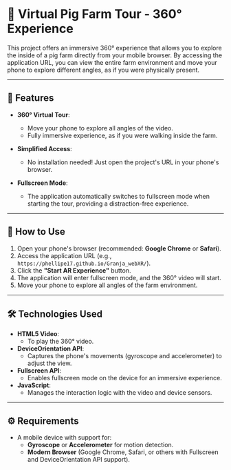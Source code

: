 # 🐖 Virtual Pig Farm Tour - 360° Experience

This project offers an immersive 360° experience that allows you to explore the inside of a pig farm directly from your mobile browser. By accessing the application URL, you can view the entire farm environment and move your phone to explore different angles, as if you were physically present.

---

## 🚀 Features

- **360° Virtual Tour**:
  - Move your phone to explore all angles of the video.
  - Fully immersive experience, as if you were walking inside the farm.

- **Simplified Access**:
  - No installation needed! Just open the project's URL in your phone's browser.

- **Fullscreen Mode**:
  - The application automatically switches to fullscreen mode when starting the tour, providing a distraction-free experience.

---

## 📱 How to Use

1. Open your phone's browser (recommended: **Google Chrome** or **Safari**).
2. Access the application URL (e.g., `https://phellipe17.github.io/Granja_webXR/`).
3. Click the **"Start AR Experience"** button.
4. The application will enter fullscreen mode, and the 360° video will start.
5. Move your phone to explore all angles of the farm environment.

---

## 🛠️ Technologies Used

- **HTML5 Video**:
  - To play the 360° video.
- **DeviceOrientation API**:
  - Captures the phone's movements (gyroscope and accelerometer) to adjust the view.
- **Fullscreen API**:
  - Enables fullscreen mode on the device for an immersive experience.
- **JavaScript**:
  - Manages the interaction logic with the video and device sensors.

---

## ⚙️ Requirements

- A mobile device with support for:
  - **Gyroscope** or **Accelerometer** for motion detection.
  - **Modern Browser** (Google Chrome, Safari, or others with Fullscreen and DeviceOrientation API support).
